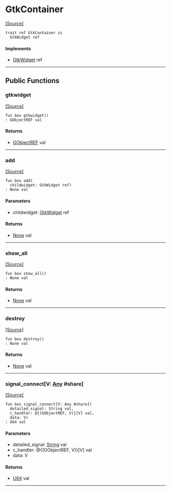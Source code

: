 # GtkContainer
<span class="source-link">[[Source]](src/gtk3/GtkContainer.md#L2)</span>
```pony
trait ref GtkContainer is
  GtkWidget ref
```

#### Implements

* [GtkWidget](gtk3-GtkWidget.md) ref

---

## Public Functions

### gtkwidget
<span class="source-link">[[Source]](src/gtk3/GtkContainer.md#L3)</span>


```pony
fun box gtkwidget()
: GObjectREF val
```

#### Returns

* [GObjectREF](gtk3-..-gobject-GObjectREF.md) val

---

### add
<span class="source-link">[[Source]](src/gtk3/GtkContainer.md#L4)</span>


```pony
fun box add(
  childwidget: GtkWidget ref)
: None val
```
#### Parameters

*   childwidget: [GtkWidget](gtk3-GtkWidget.md) ref

#### Returns

* [None](builtin-None.md) val

---

### show_all
<span class="source-link">[[Source]](src/gtk3/GtkWidget.md#L4)</span>


```pony
fun box show_all()
: None val
```

#### Returns

* [None](builtin-None.md) val

---

### destroy
<span class="source-link">[[Source]](src/gtk3/GtkWidget.md#L10)</span>


```pony
fun box destroy()
: None val
```

#### Returns

* [None](builtin-None.md) val

---

### signal_connect\[V: [Any](builtin-Any.md) #share\]
<span class="source-link">[[Source]](src/gtk3/GtkWidget.md#L13)</span>


```pony
fun box signal_connect[V: Any #share](
  detailed_signal: String val,
  c_handler: @{(GObjectREF, V)}[V] val,
  data: V)
: U64 val
```
#### Parameters

*   detailed_signal: [String](builtin-String.md) val
*   c_handler: @{(GObjectREF, V)}[V] val
*   data: V

#### Returns

* [U64](builtin-U64.md) val

---

